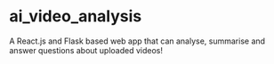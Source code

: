 # ai_video_analysis
A React.js and Flask based web app that can analyse, summarise and answer questions about uploaded videos!

